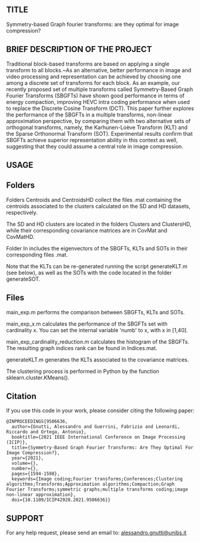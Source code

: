 TITLE
--------------------
Symmetry-based Graph fourier transforms: are they optimal for image compression?


BRIEF DESCRIPTION OF THE PROJECT
--------------------
Traditional block-based transforms are based on applying a single transform to all blocks.~As an alternative,
better performance in image and video processing and representation can be achieved by choosing one among a discrete set of transforms for each block.
As an example, our recently proposed set of multiple transforms called Symmetry-Based Graph Fourier Transforms (SBGFTs) have shown good performance in terms of energy compaction,
improving HEVC intra coding performance when used to replace the Discrete Cosine Transform (DCT).
This paper further explores the performance of the SBGFTs in a multiple transforms, non-linear approximation perspective,
by comparing them with two alternative sets of orthogonal transforms, namely, the Karhunen-Loève Transform (KLT) and the Sparse Orthonormal Transform (SOT).
Experimental results confirm that SBGFTs achieve superior representation ability in this context as well,
suggesting that they could assume a central role in image compression.


USAGE
--------------------
Folders
--------------------
Folders Centroids and CentroidsHD collect the files .mat containing the centroids associated to the clusters calculated on the SD and HD datasets, respectively. 

The SD and HD clusters are located in the folders Clusters and ClustersHD, while their corresponding covariance matrices are in CovMat and CovMatHD.

Folder In includes the eigenvectors of the SBGFTs, KLTs and SOTs in their corresponding files .mat.

Note that the KLTs can be re-generated running the script generateKLT.m (see below), as well as the SOTs with the code located in the folder generateSOT.

Files
--------------------
main_exp.m performs the comparison between SBGFTs, KLTs and SOTs.

main_exp_x.m calculates the performance of the SBGFTs set with cardinality x. You can set the internal variable 'numb' to x, with x in [1,40].

main_exp_cardinality_reduction.m calculates the histogram of the SBGFTs. The resulting graph indices rank can be found in Indices.mat.

generateKLT.m generates the KLTs associated to the covariance matrices.

The clustering process is performed in Python by the function sklearn.cluster.KMeans().

## Citation

If you use this code in your work, please consider citing the following paper:

```
@INPROCEEDINGS{9506636,
  author={Gnutti, Alessandro and Guerrini, Fabrizio and Leonardi, Riccardo and Ortega, Antonio},
  booktitle={2021 IEEE International Conference on Image Processing (ICIP)}, 
  title={Symmetry-Based Graph Fourier Transforms: Are They Optimal For Image Compression?}, 
  year={2021},
  volume={},
  number={},
  pages={1594-1598},
  keywords={Image coding;Fourier transforms;Conferences;Clustering algorithms;Transforms;Approximation algorithms;Compaction;Graph Fourier Transforms;symmetric graphs;multiple transforms coding;image non-linear approximation},
  doi={10.1109/ICIP42928.2021.9506636}}
```

SUPPORT
--------------------
For any help request, please send an email to: alessandro.gnutti@unibs.it
